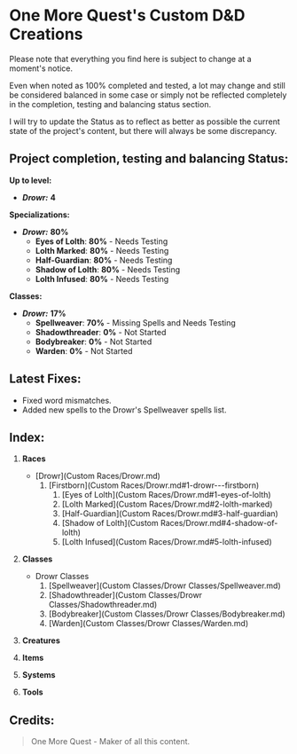 # **One More Quest**'s Custom D&D Creations
Please note that everything you find here is subject to change at a moment's notice.

Even when noted as 100% completed and tested, a lot may change and still be considered balanced in some case or simply not be reflected completely in the completion, testing and balancing status section.

I will try to update the Status as to reflect as better as possible the current state of the project's content, but there will always be some discrepancy.

## **Project completion, testing and balancing Status**:
**Up to level:**
- ***Drowr:*** **4**

**Specializations:**
- ***Drowr:*** **80%**
    - **Eyes of Lolth**: **80%** - Needs Testing
    - **Lolth Marked**: **80%** - Needs Testing
    - **Half-Guardian**: **80%** - Needs Testing
    - **Shadow of Lolth**: **80%** - Needs Testing
    - **Lolth Infused**: **80%** - Needs Testing

**Classes:**
- ***Drowr:*** **17%**
    - **Spellweaver**: **70%** - Missing Spells and Needs Testing
    - **Shadowthreader**: **0%** - Not Started
    - **Bodybreaker**: **0%** - Not Started
    - **Warden**: **0%** - Not Started


## **Latest Fixes**:
- Fixed word mismatches.
- Added new spells to the Drowr's Spellweaver spells list.

## **Index**:

1. **Races**
    - [Drowr](Custom Races/Drowr.md)
        1. [Firstborn](Custom Races/Drowr.md#1-drowr---firstborn)
            1. [Eyes of Lolth](Custom Races/Drowr.md#1-eyes-of-lolth)
            2. [Lolth Marked](Custom Races/Drowr.md#2-lolth-marked)
            3. [Half-Guardian](Custom Races/Drowr.md#3-half-guardian)
            4. [Shadow of Lolth](Custom Races/Drowr.md#4-shadow-of-lolth)
            5. [Lolth Infused](Custom Races/Drowr.md#5-lolth-infused)


2. **Classes**
    - Drowr Classes
        1. [Spellweaver](Custom Classes/Drowr Classes/Spellweaver.md)
        2. [Shadowthreader](Custom Classes/Drowr Classes/Shadowthreader.md)
        3. [Bodybreaker](Custom Classes/Drowr Classes/Bodybreaker.md)
        4. [Warden](Custom Classes/Drowr Classes/Warden.md)

3. **Creatures**

4. **Items**

5. **Systems**

6. **Tools**

## **Credits**:

> One More Quest - Maker of all this content.
